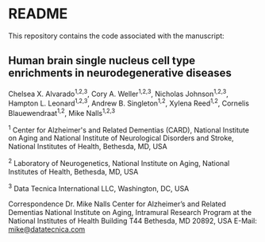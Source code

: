 # README

This repository contains the code associated with the manuscript:

## **Human brain single nucleus cell type enrichments in neurodegenerative diseases**

Chelsea X. Alvarado<sup>1,2,3</sup>,
Cory A. Weller<sup>1,2,3</sup>,
Nicholas Johnson<sup>1,2,3</sup>,
Hampton L. Leonard<sup>1,2,3</sup>,
Andrew B. Singleton<sup>1,2</sup>,
Xylena Reed<sup>1,2</sup>,
Cornelis Blauewendraat<sup>1,2</sup>,
Mike Nalls<sup>1,2,3</sup>

<sup>1</sup> Center for Alzheimer's and Related Dementias (CARD), National Institute on Aging and National Institute of Neurological Disorders and Stroke, National Institutes of Health, Bethesda, MD, USA

<sup>2</sup> Laboratory of Neurogenetics, National Institute on Aging, National Institutes of Health, Bethesda, MD, USA

<sup>3</sup> Data Tecnica International LLC, Washington, DC, USA

Correspondence
Dr. Mike Nalls
Center for Alzheimer’s and Related Dementias
National Institute on Aging, Intramural Research Program at the National Institutes of Health
Building T44
Bethesda, MD 20892, USA
E-Mail: mike@datatecnica.com 
